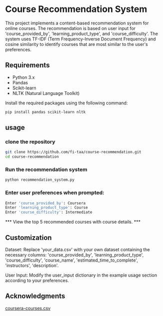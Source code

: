 # Course Recommendation System

This project implements a content-based recommendation system for online courses. The recommendation is based on user input for 'course_provided_by', 'learning_product_type', and 'course_difficulty'. The system uses TF-IDF (Term Frequency-Inverse Document Frequency) and cosine similarity to identify courses that are most similar to the user's preferences.

## Requirements

- Python 3.x
- Pandas
- Scikit-learn
- NLTK (Natural Language Toolkit)

Install the required packages using the following command:

```bash
pip install pandas scikit-learn nltk
```

## usage

### clone the repository

```bash
git clone https://github.com/fi-taa/course-recommendation.git
cd course-recommendation
```

### Run the recommendation system
```bash
python recommendation_system.py
```
### Enter user preferences when prompted:
```bash
Enter 'course_provided_by': Coursera
Enter 'learning_product_type': Course
Enter 'course_difficulty': Intermediate
```

*** View the top 5 recommended courses with course details. ***

##  Customization
Dataset: Replace 'your_data.csv' with your own dataset containing the necessary columns: 'course_provided_by', 'learning_product_type', 'course_difficulty', 'course_name', 'estimated_time_to_complete', 'instructors', 'description'.

User Input: Modify the user_input dictionary in the example usage section according to your preferences.

## Acknowledgments
[coursera-courses.csv](https://github.com/ry05/couReco/blob/master/data/coursera-courses.csv)
